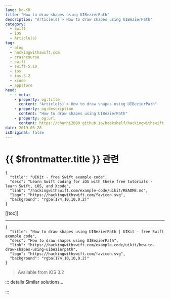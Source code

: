 ```yaml
---
lang: ko-KR
title: "How to draw shapes using UIBezierPath"
description: "Article(s) > How to draw shapes using UIBezierPath"
category:
  - Swift
  - iOS
  - Article(s)
tag: 
  - blog
  - hackingwithswift.com
  - crashcourse
  - swift
  - swift-5.10
  - ios
  - ios-3.2
  - xcode
  - appstore
head:
  - - meta:
    - property: og:title
      content: "Article(s) > How to draw shapes using UIBezierPath"
    - property: og:description
      content: "How to draw shapes using UIBezierPath"
    - property: og:url
      content: https://chanhi2000.github.io/bookshelf/hackingwithswift.com/example-code/uikit/how-to-draw-shapes-using-uibezierpath.html
date: 2019-03-28
isOriginal: false
---
```


# {{ $frontmatter.title }} 관련

```component VPCard
{
  "title": "UIKit - free Swift example code",
  "desc": "Learn Swift coding for iOS with these free tutorials - learn Swift, iOS, and Xcode",
  "link": "/hackingwithswift.com/example-code/uikit/README.md",
  "logo": "https://hackingwithswift.com/favicon.svg",
  "background": "rgba(174,10,10,0.2)"
}
```

[[toc]]

---

```component VPCard
{
  "title": "How to draw shapes using UIBezierPath | UIKit - free Swift example code",
  "desc": "How to draw shapes using UIBezierPath",
  "link": "https://hackingwithswift.com/example-code/uikit/how-to-draw-shapes-using-uibezierpath",
  "logo": "https://hackingwithswift.com/favicon.svg",
  "background": "rgba(174,10,10,0.2)"
}
```

> Available from iOS 3.2

<!-- TODO: 작성 -->

<!--
`UIBezierPath` is a simple and efficient class for drawing shapes using Swift, which you can then put into `CAShapeLayer`, `SKShapeNode`, or other places. It comes with various shapes built in, so you can write code like this to create a rounded rectangle or a circle:

```swift
let rect = CGRect(x: 0, y: 0, width: 256, height: 256)
let roundedRect = UIBezierPath(roundedRect: rect, cornerRadius: 50)
let circle = UIBezierPath(ovalIn: rect)
```

You can also create custom shapes by moving a pen to a starting position then adding lines:

```swift
let freeform = UIBezierPath()
freeform.move(to: .zero)
freeform.addLine(to: CGPoint(x: 50, y: 50))
freeform.addLine(to: CGPoint(x: 50, y: 150))
freeform.addLine(to: CGPoint(x: 150, y: 50))
freeform.addLine(to: .zero)
```

If your end result needs a `CGPath`, you can get one by accessing the `cgPath` property of your `UIBezierPath`.

-->

::: details Similar solutions…

<!--
/quick-start/swiftui/how-to-use-uibezierpath-and-cgpath-in-swiftui">How to use UIBezierPath and CGPath in SwiftUI 
/quick-start/swiftui/how-to-combine-shapes-to-create-new-shapes">How to combine shapes to create new shapes 
/example-code/calayer/how-to-draw-shapes-using-cashapelayer">How to draw shapes using CAShapeLayer 
/quick-start/swiftui/how-to-fill-and-stroke-shapes-at-the-same-time">How to fill and stroke shapes at the same time 
/quick-start/swiftui/swiftuis-built-in-shapes">SwiftUI’s built-in shapes</a>
-->

:::

